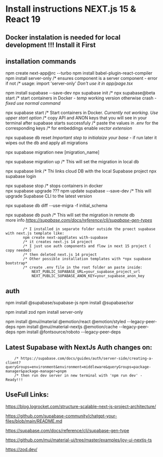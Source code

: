 # Install instructions NEXT.js 15 & React 19

## Docker instalation is needed for local development !!! Install it First

## installation commands

npm create next-app@rc --turbo
npm install babel-plugin-react-compiler
npm install server-only
    /* ensures component is a server component - error if not
    /* usage: import 'server-only' *Don't use it in app/page.tsx*

npm install supabase --save-dev 
npx supabase init
/* npx supabase@beta start
            /* start containers in Docker - *temp* working version otherwise crash *-fixed use normal command*

npx supabase start 
            /* Start containers in Docker. *Currently not working. Use upper start option*
            /* copy API and ANON keys that you will see in your terminal after supabase starts successfuly
            /* paste the values in .env for the corresponding keys
            /* for embeddings enable *vector extension*

npx supabase db reset
        *Important step to initialaize your base* - if run later it wipes out the db and apply all migrations  

npx supabase migration new [migration_name] 

npx supabase migration up
            /* This will set the migration in local db      

npx supabase link
            /* Thi links cloud DB with the local Supabase project
npx supabase login

npx supabase stop
              /* stops containers in docker           
npx supabase upgrade ???
npm update supabase --save-dev
            /* This will upgrade Supabase CLI to the latest version             

npx supabase db diff --use-migra -f initial_schema

npx supabase db push 
            /* This will set the migration in remote db  
more info *https://supabase.com/docs/reference/cli/supabase-gen-types*

            /* I installed in separate folder outside the proect supabase with next.js template like:
            npm create next-app@lates with-supabase
            /* it creates next.js 14 project
            /* I just use auth components and flow in next 15 project ( copy needed) 
            /* then deleted next.js 14 project       
            /* Other possible installation templates with *npx supabase bootstrap*
            /* create .env file in the root folder an paste inside:
                NEXT_PUBLIC_SUPABASE_URL=your_supabase_project_url
                NEXT_PUBLIC_SUPABASE_ANON_KEY=your_supabase_anon_key
      

                          
## auth

npm install @supabase/supabase-js
npm install @supabase/ssr

npm install zod
npm install server-only

npm install @mui/material @emotion/react @emotion/styled --legacy-peer-deps
npm install @mui/material-nextjs @emotion/cache --legacy-peer-deps
npm install @fontsource/roboto --legacy-peer-deps

## Latest Supabase with NextJs Auth changes on:
        /* https://supabase.com/docs/guides/auth/server-side/creating-a-client?queryGroups=environment&environment=middleware&queryGroups=package-manager&package-manager=pnpm
        /* then run dev server in new terminal with 'npm run dev' - Ready!!!      

## UseFull Links:

https://blog.logrocket.com/structure-scalable-next-js-project-architecture/

https://github.com/supabase-community/chatgpt-your-files/blob/main/README.md

https://supabase.com/docs/reference/cli/supabase-gen-type

https://github.com/mui/material-ui/tree/master/examples/joy-ui-nextjs-ts

https://zod.dev/

